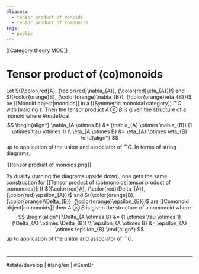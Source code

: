 ```yaml
---
aliases:
  - tensor product of monoids
  - tensor product of comonoids
tags:
  - public
---
```

[[Category theory MOC]]
# Tensor product of (co)monoids

Let $({\color{red}A}, {\color{red}\nabla_{A}}, {\color{red}\eta_{A}})$ and $({\color{orange}B}, {\color{orange}\nabla_{B}}, {\color{orange}\eta_{B}})$ be [[Monoid object|monoids]] in a [[Symmetric monoidal category]] $\cat C$ with braiding $\tau$.
Then the tensor product $A \otimes B$ is given the structure of a monoid where #m/def/cat
$$
\begin{align*}
\nabla_{A \otimes B} &= (\nabla_{A} \otimes \nabla_{B}) (1 \otimes \tau \otimes 1) \\
\eta_{A \otimes B} &= \eta_{A} \otimes \eta_{B}
\end{align*}
$$
up to application of the unitor and associator of $\cat C$. In terms of string diagrams,

![[tensor product of monoids.png]]

By duality (turning the diagrams upside down), one gets the same construction for [[Tensor product of (co)monoids|tensor product of comonoids]]:
If $({\color{red}A}, {\color{red}\Delta_{A}}, {\color{red}\epsilon_{A}})$ and $({\color{orange}B}, {\color{orange}\Delta_{B}}, {\color{orange}\epsilon_{B}})$ are [[Comonoid object|comonoids]]
then $A \otimes B$ is given the structure of a comonoid where
$$
\begin{align*}
\Delta_{A \otimes B} &= (1 \otimes \tau \otimes 1) (\Delta_{A} \otimes \Delta_{B}) \\
\epsilon_{A \otimes B} &= \epsilon_{A} \otimes \epsilon_{B}
\end{align*}
$$
up to application of the unitor and associator of $\cat C$.

#
---
#state/develop | #lang/en | #SemBr
